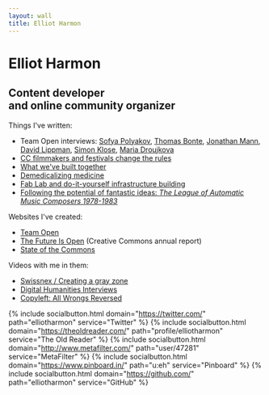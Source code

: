 ```yaml
---
layout: wall
title: Elliot Harmon
---
```



Elliot Harmon
====================

Content developer<br />and online community organizer
---------------------

Things I've written:

- Team Open interviews: [Sofya Polyakov](http://teamopen.cc/sofya/), [Thomas Bonte](http://teamopen.cc/thomas/), [Jonathan Mann](http://teamopen.cc/jonathan/), [David Lippman](http://teamopen.cc/david/), [Simon Klose](http://teamopen.cc/simon/), [Maria Droujkova](http://teamopen.cc/maria/)
- [CC filmmakers and festivals change the rules](https://creativecommons.org/weblog/entry/36917)
- [What we've built together](https://creativecommons.org/weblog/entry/41182)
- [Demedicalizing medicine](/2010/02/13/demedicalizing-medicine.html)
- [Fab Lab and do-it-yourself infrastructure building](http://forums.techsoup.org/cs/community/b/tsblog/archive/2010/04/10/fab-lab-and-doityourself-infrastructure-building.aspx)
- [Following the potential of fantastic ideas: _The League of Automatic Music Composers 1978-1983_](http://21st-centurymusic.blogspot.com/2009/06/automatic-review-elliot-harmon.html)

Websites I've created:

- [Team Open](http://teamopen.cc/)
- [The Future Is Open](http://teamopen.cc/thefuture) (Creative Commons annual report)
- [State of the Commons](https://stateof.creativecommons.org/)

Videos with me in them:

- [Swissnex / Creating a gray zone](https://www.youtube.com/watch?v=G8WqJ8Hgv_c)
- [Digital Humanities Interviews](https://www.youtube.com/watch?v=IUIySaI93zc)
- [Copyleft: All Wrongs Reversed](https://vimeo.com/66363470)

{% include socialbutton.html domain="https://twitter.com/" path="elliotharmon" service="Twitter" %}
{% include socialbutton.html domain="https://theoldreader.com/" path="profile/elliotharmon" service="The Old Reader" %}
{% include socialbutton.html domain="http://www.metafilter.com/" path="user/47281" service="MetaFilter" %}
{% include socialbutton.html domain="https://www.pinboard.in/" path="u:eh" service="Pinboard" %}
{% include socialbutton.html domain="https://github.com/" path="elliotharmon" service="GitHub" %}